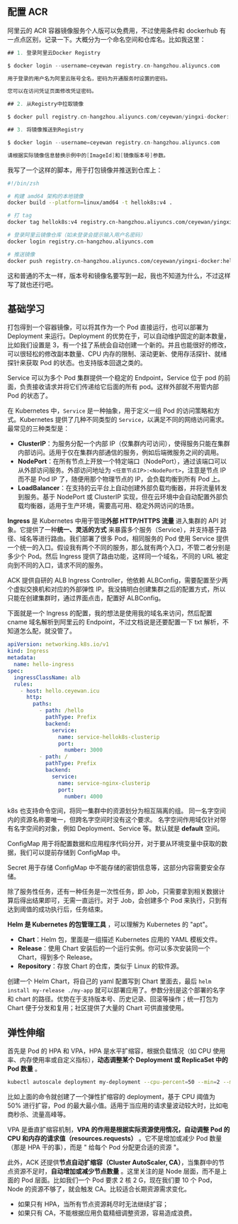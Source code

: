 ## 配置 ACR

阿里云的 ACR 容器镜像服务个人版可以免费用，不过使用条件和 dockerhub 有一点点区别，记录一下。大概分为一个命名空间和仓库名。比如我这里：

```go
## 1. 登录阿里云Docker Registry

$ docker login --username=ceyewan registry.cn-hangzhou.aliyuncs.com

用于登录的用户名为阿里云账号全名，密码为开通服务时设置的密码。

您可以在访问凭证页面修改凭证密码。

## 2. 从Registry中拉取镜像

$ docker pull registry.cn-hangzhou.aliyuncs.com/ceyewan/yingxi-docker:[镜像版本号]

## 3. 将镜像推送到Registry

$ docker login --username=ceyewan registry.cn-hangzhou.aliyuncs.com

请根据实际镜像信息替换示例中的[ImageId]和[镜像版本号]参数。
```

我写了一个这样的脚本，用于打包镜像并推送到仓库上：

```sh
#!/bin/zsh

# 构建 amd64 架构的本地镜像
docker build --platform=linux/amd64 -t hellok8s:v4 .

# 打 tag
docker tag hellok8s:v4 registry.cn-hangzhou.aliyuncs.com/ceyewan/yingxi-docker:hellok8s-v4

# 登录阿里云镜像仓库（如未登录会提示输入用户名密码）
docker login registry.cn-hangzhou.aliyuncs.com

# 推送镜像
docker push registry.cn-hangzhou.aliyuncs.com/ceyewan/yingxi-docker:hellok8s-v4
```

这和普通的不太一样，版本号和镜像名要写到一起，我也不知道为什么，不过这样写了就也还行吧。

## 基础学习

打包得到一个容器镜像，可以将其作为一个 Pod 直接运行，也可以部署为 Deployment 来运行。Deployment 的优势在于，可以自动维护固定的副本数量，比如我们设置是 3，有一个挂了系统会自动创建一个新的。并且也能很好的修改，可以很轻松的修改副本数量、CPU 内存的限制、滚动更新、使用存活探针、就绪探针来获取 Pod 的状态。也支持版本回退之类的。

Service 可以为多个 Pod 集群提供一个稳定的 Endpoint，Service 位于 pod 的前面，负责接收请求并将它们传递给它后面的所有 pod。这样外部就不用管内部 Pod 的状态了。

在 Kubernetes 中，`Service` 是一种抽象，用于定义一组 Pod 的访问策略和方式。Kubernetes 提供了几种不同类型的 `Service`，以满足不同的网络访问需求。最常见的三种类型是：

- **ClusterIP**：为服务分配一个内部 IP（仅集群内可访问），使得服务只能在集群内部访问。适用于仅在集群内部通信的服务，例如后端微服务之间的调用。
- **NodePort**：在所有节点上开放一个特定端口（NodePort），通过该端口可以从外部访问服务。外部访问地址为 `<任意节点IP>:<NodePort>`，注意是节点 IP 而不是 Pod IP 了，随便用那个物理节点的 IP，会负载均衡到所有 Pod 上。
- **LoadBalancer**：在支持的云平台上自动创建外部负载均衡器，并将流量转发到服务。基于 NodePort 或 ClusterIP 实现，但在云环境中会自动配置外部负载均衡器，适用于生产环境，需要高可用、稳定外网访问的场景。

**Ingress** 是 Kubernetes 中用于管理**外部 HTTP/HTTPS 流量** 进入集群的 API 对象。它提供了一种**统一、灵活的方式** 来暴露多个服务（Service），并支持基于路径、域名等进行路由。我们部署了很多 Pod，相同服务的 Pod 使用 Service 提供一个统一的入口。假设我有两个不同的服务，那么就有两个入口，不管二者分别是多少个 Pod。然后 Ingress 提供了路由功能，这样同一个域名，不同的 URL 被定向到不同的入口，请求不同的服务。

ACK 提供自研的 ALB Ingress Controller，他依赖 ALBConfig，需要配置至少两个虚拟交换机和对应的外部弹性 IP。我没搞明白创建集群之后的配置方式，所以只能在创建集群时，通过界面点击，配置好 ALBConfig。

下面就是一个 Ingress 的配置，我的想法是使用我的域名来访问，然后配置 cname 域名解析到阿里云的 Endpoint，不过文档说是还要配置一下 txt 解析，不知道怎么配，就没管了。

```yaml
apiVersion: networking.k8s.io/v1
kind: Ingress
metadata:
  name: hello-ingress
spec:
  ingressClassName: alb
  rules:
    - host: hello.ceyewan.icu
      http:
        paths:
          - path: /hello
            pathType: Prefix
            backend:
              service:
                name: service-hellok8s-clusterip
                port:
                  number: 3000
          - path: /
            pathType: Prefix
            backend:
              service:
                name: service-nginx-clusterip
                port:
                  number: 4000
```

k8s 也支持命令空间，将同一集群中的资源划分为相互隔离的组。 同一名字空间内的资源名称要唯一，但跨名字空间时没有这个要求。 名字空间作用域仅针对带有名字空间的对象，例如 Deployment、Service 等。默认就是 **default** 空间。

ConfigMap 用于将配置数据和应用程序代码分开，对于要从环境变量中获取的数据，我们可以提前存储到 ConfigMap 中。

Secret 用于存储 ConfigMap 中不能存储的密钥信息等，这部分内容需要安全存储。

除了服务性任务，还有一种任务是一次性任务，即 Job，只需要拿到相关数据计算后得出结果即可，无需一直运行。对于 Job，会创建多个 Pod 来执行，只到有达到阈值的成功执行后，任务结束。

**Helm 是 Kubernetes 的包管理工具** ，可以理解为 Kubernetes 的 "apt"。
- **Chart**：Helm 包，里面是一组描述 Kubernetes 应用的 YAML 模板文件。
- **Release**：使用 Chart 安装后的一个运行实例。你可以多次安装同一个 Chart，得到多个 Release。
- **Repository**：存放 Chart 的仓库，类似于 Linux 的软件源。

创建一个 Helm Chart，将自己的 yaml 配置写到 Chart 里面去，最后 `helm install my-release ./my-app` 就可以部署应用了。参数分别是这个部署的名字和 chart 的路径。优势在于支持版本号、历史记录、回滚等操作；统一打包为 Chart 便于分发和复用；社区提供了大量的 Chart 可供直接使用。

## 弹性伸缩

首先是 Pod 的 HPA 和 VPA，HPA 是水平扩缩容，根据负载情况（如 CPU 使用率、内存使用率或自定义指标），**动态调整某个 Deployment 或 ReplicaSet 中的 Pod 数量** 。

```sh
kubectl autoscale deployment my-deployment --cpu-percent=50 --min=2 --max=10
```

 比如上面的命令就创建了一个弹性扩缩容的 deployment，基于 CPU 阈值为 50% 进行扩容，Pod 的最大最小值。适用于当应用的请求量波动较大时，比如电商秒杀、流量高峰等。

VPA 是垂直扩缩容机制，**VPA 的作用是根据实际资源使用情况，自动调整 Pod 的 CPU 和内存的请求值（resources.requests）** 。它不是增加或减少 Pod 数量（那是 HPA 干的事），而是 " 给每个 Pod 分配更合适的资源 "。

此外，ACK 还提供**节点自动扩缩容（Cluster AutoScaler, CA）**，当集群中的节点资源不足时，**自动增加或减少节点数量** 。这里关注的是 Node 层面，而不是上面的 Pod 层面。比如我们一个 Pod 要求 2 核 2 G，现在我们要 10 个 Pod，Node 的资源不够了，就会触发 CA。比较适合长期资源需求变化。

- 如果只有 HPA，当所有节点资源耗尽时无法继续扩容；
- 如果只有 CA，不能根据应用负载精细调整资源，容易造成浪费。
